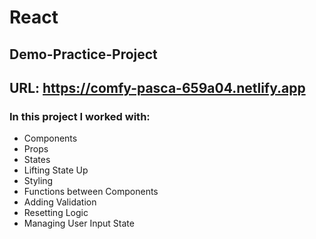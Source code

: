 # React

## Demo-Practice-Project

## URL: https://comfy-pasca-659a04.netlify.app

### In this project I worked with:

- Components
- Props
- States
- Lifting State Up
- Styling
- Functions between Components
- Adding Validation
- Resetting Logic
- Managing User Input State
